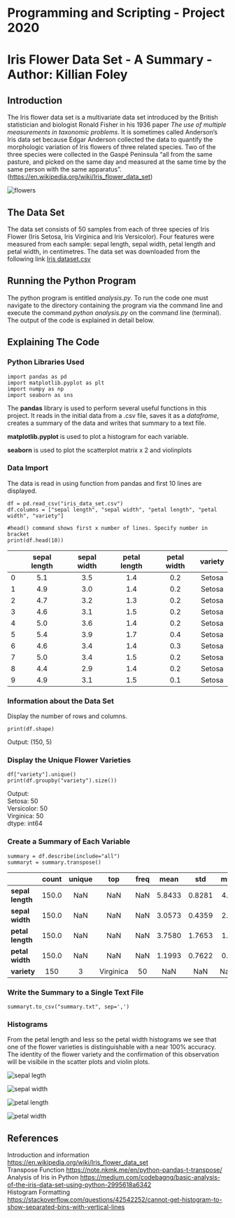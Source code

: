 # Programming and Scripting - Project 2020
# Iris Flower Data Set - A Summary - Author: Killian Foley

## Introduction
The Iris flower data set is a multivariate data set introduced by the British statistician and biologist Ronald Fisher in his 1936 paper *The use of multiple measurements in taxonomic problems*. It is sometimes called Anderson’s Iris data set because Edgar Anderson collected the data to quantify the morphologic variation of Iris flowers of three related species. Two of the three species were collected in the Gaspé Peninsula “all from the same pasture, and picked on the same day and measured at the same time by the same person with the same apparatus”. (https://en.wikipedia.org/wiki/Iris_flower_data_set)

![flowers](Images/iris_varieties.png)

## The Data Set
The data set consists of 50 samples from each of three species of Iris Flower (Iris Setosa, Iris Virginica and Iris Versicolor). Four features were measured from each sample: sepal length, sepal width, petal length and petal width, in centimetres. The data set was downloaded from the following link [Iris dataset.csv](https://tableconvert.com/?output=csv)

## Running the Python Program
The python program is entitled *analysis.py*. To run the code one must navigate to the directory containing the program via the command line and execute the command *python analysis.py* on the command line (terminal). The output of the code is explained in detail below.

## Explaining The Code
### Python Libraries Used
`import pandas as pd`  
`import matplotlib.pyplot as plt`  
`import numpy as np`  
`import seaborn as sns`  

The **pandas** library is used to perform several useful functions in this project. It reads in the initial data from a .csv file, saves it as a *dataframe*, creates a summary of the data and writes that summary to a text file.  
  
**matplotlib.pyplot** is used to plot a histogram for each variable.  
  
**seaborn** is used to plot the scatterplot matrix x 2 and violinplots

### Data Import
The data is read in using function from pandas and first 10 lines are displayed.  

`df = pd.read_csv("iris_data_set.csv")`  
`df.columns = ["sepal length", "sepal width", "petal length", "petal width", "variety"]`

`#head() command shows first x number of lines. Specify number in bracket`  
`print(df.head(10))`  
  
|   | sepal length  | sepal width  | petal length  | petal width |variety|
|---|:-------------:|:------------:|:-------------:|:-----------:|:-----:|
| 0           | 5.1          |3.5          | 1.4          |0.2  |Setosa|  
| 1           | 4.9          |3.0          | 1.4          |0.2  |Setosa|  
| 2           | 4.7          |3.2          | 1.3         | 0.2  |Setosa|  
| 3           | 4.6          |3.1          | 1.5         | 0.2  |Setosa|  
| 4           | 5.0          |3.6          | 1.4         | 0.2  |Setosa|  
| 5           | 5.4          |3.9          | 1.7         | 0.4  |Setosa|  
| 6           | 4.6          |3.4          | 1.4         | 0.3  |Setosa|  
| 7           | 5.0          |3.4          | 1.5         | 0.2  |Setosa|  
| 8           | 4.4          |2.9          | 1.4         | 0.2  |Setosa|  
| 9           | 4.9          |3.1          | 1.5         | 0.1  |Setosa|  
  
### Information about the Data Set
Display the number of rows and columns.  
  
`print(df.shape)`  
  
Output: (150, 5)
  
### Display the Unique Flower Varieties
`df["variety"].unique()`  
`print(df.groupby("variety").size())`

Output:  
Setosa:  50  
Versicolor: 50  
Virginica:  50  
dtype:  int64  

### Create a Summary of Each Variable
`summary = df.describe(include="all")`  
`summaryt = summary.transpose()`  
  
|           |count    |unique | top | freq | mean     |std  |min  |25%   |50%  |75%  |max
|    ---    |:---:|:---:|:---:|:---:|:---:|:---:|:---:|:---:|:---:|:---:|:---:   
**sepal length**  |150.0 | NaN | NaN | NaN |5.8433  |0.8281  |4.3  |5.1  |5.80  |6.4  |7.9
**sepal width**   |150.0 | NaN | NaN | NaN  |3.0573  |0.4359  |2.0  |2.8  |3.00  |3.3  |4.4
**petal length**  |150.0 | NaN | NaN | NaN  |3.7580  |1.7653  |1.0  |1.6  |4.35  |5.1  |6.9
**petal width**   |150.0 | NaN | NaN | NaN  |1.1993  |0.7622  |0.1  |0.3  |1.30  |1.8  |2.5
**variety** |150 | 3 | Virginica | 50 | NaN | NaN | NaN | NaN | NaN | NaN | NaN
  
### Write the Summary to a Single Text File
`summaryt.to_csv("summary.txt", sep=',')`
### Histograms
From the petal length and less so the petal width histograms we see that one of the flower varieties is distinguishable with a near 100% accuracy. The identity of the flower variety and the confirmation of this observation will be visibile in the scatter plots and violin plots.  
    
![sepal legth](sepal_length.png)  
  
![sepal width](sepal_width.png)  
  
![petal length](petal_length.png)  
  
![petal width](petal_width.png)  
  
## References
Introduction and information https://en.wikipedia.org/wiki/Iris_flower_data_set  
Transpose Function https://note.nkmk.me/en/python-pandas-t-transpose/  
Analysis of Iris in Python https://medium.com/codebagng/basic-analysis-of-the-iris-data-set-using-python-2995618a6342  
Histogram Formatting https://stackoverflow.com/questions/42542252/cannot-get-histogram-to-show-separated-bins-with-vertical-lines  



